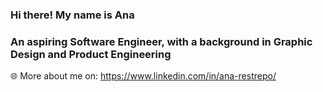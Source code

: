 ### Hi there! My name is Ana

### An aspiring Software Engineer, with a background in Graphic Design and Product Engineering



:globe_with_meridians: More about me on: https://www.linkedin.com/in/ana-restrepo/
